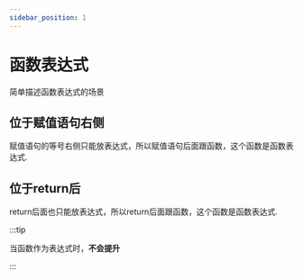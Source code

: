 ```yaml
---
sidebar_position: 1
---
```


# 函数表达式

简单描述函数表达式的场景

## 位于赋值语句右侧

  赋值语句的等号右侧只能放表达式，所以赋值语句后面跟函数，这个函数是函数表达式.


## 位于return后

  return后面也只能放表达式，所以return后面跟函数，这个函数是函数表达式.

:::tip

当函数作为表达式时，**不会提升**

:::